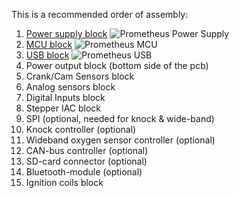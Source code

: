 
This is a recommended order of assembly:

1. [Power supply block](Prometheus-Assembly-Power-Supply)
![Prometheus Power Supply](Hardware/Prometheus/Prometheus_assembly_1-all.jpg)
2. [MCU block](Prometheus-Assembly-MCU)
![Prometheus MCU](Hardware/Prometheus/Prometheus_assembly_2-all.jpg)
3. [USB block](Prometheus-Assembly-USB)
![Prometheus USB](Hardware/Prometheus/Prometheus_assembly_3-all.jpg)
4. Power output block (bottom side of the pcb)
5. Crank/Cam Sensors block
6. Analog sensors block
7. Digital Inputs block
8. Stepper IAC block
9. SPI (optional, needed for knock & wide-band)
10. Knock controller (optional)
11. Wideband oxygen sensor controller (optional)
12. CAN-bus controller (optional)
13. SD-card connector (optional)
14. Bluetooth-module (optional)
15. Ignition coils block
